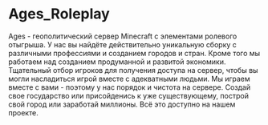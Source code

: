 # Ages_Roleplay
Ages - геополитический сервер Minecraft с элементами ролевого отыгрыша. У нас вы найдёте действительно уникальную сборку с различными профессиями и созданием городов и стран. Кроме того мы работаем над созданием продуманной и развитой экономики. Тщательный отбор игроков для получения доступа на сервер, чтобы вы могли насладиться игрой вместе с адекватными людьми. Мы играем вместе с вами - поэтому у нас порядок и чистота на сервере. Создай свое государство или присойденись к уже существующему, построй свой город или заработай миллионы. Всё это доступно на нашем проекте.
